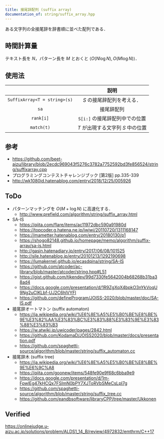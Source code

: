 ```yaml
---
title: 接尾辞配列 (suffix array)
documentation_of: string/suffix_array.hpp
---
```


ある文字列の全接尾辞を辞書順に並べた配列である．


## 時間計算量

テキスト長を $N$，パターン長を $M$ とおくと $\langle O(N\log{N}), O(M\log{N}) \rangle$．


## 使用法

||説明|
|:--:|:--:|
|`SuffixArray<T = string>(s)`|$S$ の接尾辞配列を考える．|
|`sa`|接尾辞配列|
|`rank[i]`|`S[i:]` の接尾辞配列中での位置|
|`match(t)`|$T$ が出現する文字列 $S$ 中の位置|


## 参考

- https://github.com/beet-aizu/library/blob/2ecdc969043f5276c3782a7752592bd3fe856524/string/suffixarray.cpp
- プログラミングコンテストチャレンジブック \[第2版\] pp.335-339
- http://wk1080id.hatenablog.com/entry/2018/12/25/005926


## ToDo

- パターンマッチングを $O(M + \log{N})$ に高速化する．
  - http://www.prefield.com/algorithm/string/suffix_array.html
- SA-IS
  - https://qiita.com/flare/items/ac11972dbc590a91980d
  - https://topcoder.g.hatena.ne.jp/iwiwi/20110720/1311168147
  - https://mametter.hatenablog.com/entry/20180130/p1
  - https://shogo82148.github.io/homepage/memo/algorithm/suffix-array/sa-is.html
  - http://gasin.hatenadiary.jp/entry/2017/06/08/101525
  - http://sile.hatenablog.jp/entry/20101213/1292190698
  - https://lumakernel.github.io/ecasdqina/string/SA-IS
  - https://github.com/atcoder/ac-library/blob/master/atcoder/string.hpp#L51
  - https://gist.github.com/tjkendev/99d7330fe5642004b68268b31ba38ad4
  - https://docs.google.com/presentation/d/1R9ZgXqX4bpkO3nYkVoqU9Ng2uCIKLbf-UJ2C6hlVYFI
  - https://github.com/defineProgram/JOISS-2020/blob/master/doc/SA-IS.pdf
- 接尾辞オートマトン (suffix automaton)
  - https://ja.wikipedia.org/wiki/%E6%8E%A5%E5%B0%BE%E8%BE%9E%E3%82%AA%E3%83%BC%E3%83%88%E3%83%9E%E3%83%88%E3%83%B3
  - https://w.atwiki.jp/uwicoder/pages/2842.html
  - https://github.com/KodamaD/JOISS2020/blob/master/docs/presentation.pdf
  - https://github.com/spaghetti-source/algorithm/blob/master/string/suffix_automaton.cc
- 接尾辞木 (suffix tree)
  - https://ja.wikipedia.org/wiki/%E6%8E%A5%E5%B0%BE%E8%BE%9E%E6%9C%A8
  - https://qiita.com/goonew/items/548fe90e9f68c6bba9e9
  - https://docs.google.com/presentation/d/1m-FpwlEg47kHCQx7FSImN0bPY7XJToRVbSMeCsLpI7g
  - https://github.com/spaghetti-source/algorithm/blob/master/string/suffix_tree.cc
  - https://github.com/eandbsoftware/libraryCPP/tree/master/Ukkonen


## Verified

https://onlinejudge.u-aizu.ac.jp/solutions/problem/ALDS1_14_B/review/4972832/emthrm/C++17
